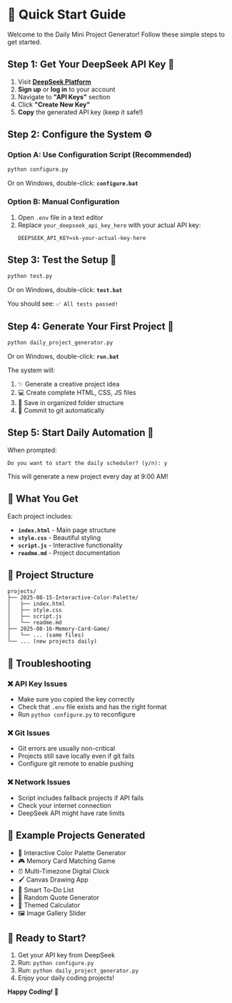 # 🚀 Quick Start Guide

Welcome to the Daily Mini Project Generator! Follow these simple steps to get started.

## Step 1: Get Your DeepSeek API Key 🔑

1. Visit **[DeepSeek Platform](https://platform.deepseek.com/)**
2. **Sign up** or **log in** to your account
3. Navigate to **"API Keys"** section
4. Click **"Create New Key"**
5. **Copy** the generated API key (keep it safe!)

## Step 2: Configure the System ⚙️

### Option A: Use Configuration Script (Recommended)
```bash
python configure.py
```
Or on Windows, double-click: **`configure.bat`**

### Option B: Manual Configuration
1. Open `.env` file in a text editor
2. Replace `your_deepseek_api_key_here` with your actual API key:
   ```
   DEEPSEEK_API_KEY=sk-your-actual-key-here
   ```

## Step 3: Test the Setup 🧪

```bash
python test.py
```
Or on Windows, double-click: **`test.bat`**

You should see: `✅ All tests passed!`

## Step 4: Generate Your First Project 🎨

```bash
python daily_project_generator.py
```
Or on Windows, double-click: **`run.bat`**

The system will:
1. ✨ Generate a creative project idea
2. 💻 Create complete HTML, CSS, JS files
3. 📁 Save in organized folder structure
4. 🔄 Commit to git automatically

## Step 5: Start Daily Automation 📅

When prompted:
```
Do you want to start the daily scheduler? (y/n): y
```

This will generate a new project every day at 9:00 AM!

## 🎯 What You Get

Each project includes:
- **`index.html`** - Main page structure
- **`style.css`** - Beautiful styling
- **`script.js`** - Interactive functionality  
- **`readme.md`** - Project documentation

## 📁 Project Structure

```
projects/
├── 2025-08-15-Interactive-Color-Palette/
│   ├── index.html
│   ├── style.css
│   ├── script.js
│   └── readme.md
├── 2025-08-16-Memory-Card-Game/
│   └── ... (same files)
└── ... (new projects daily)
```

## 🔧 Troubleshooting

### ❌ API Key Issues
- Make sure you copied the key correctly
- Check that `.env` file exists and has the right format
- Run `python configure.py` to reconfigure

### ❌ Git Issues  
- Git errors are usually non-critical
- Projects still save locally even if git fails
- Configure git remote to enable pushing

### ❌ Network Issues
- Script includes fallback projects if API fails
- Check your internet connection
- DeepSeek API might have rate limits

## 🎨 Example Projects Generated

- 🌈 Interactive Color Palette Generator
- 🎮 Memory Card Matching Game
- ⏰ Multi-Timezone Digital Clock
- 🖌️ Canvas Drawing App
- 📝 Smart To-Do List
- 🎲 Random Quote Generator
- 🧮 Themed Calculator
- 🖼️ Image Gallery Slider

## 🚀 Ready to Start?

1. Get your API key from DeepSeek
2. Run: `python configure.py`
3. Run: `python daily_project_generator.py`
4. Enjoy your daily coding projects!

**Happy Coding! 🎉**
